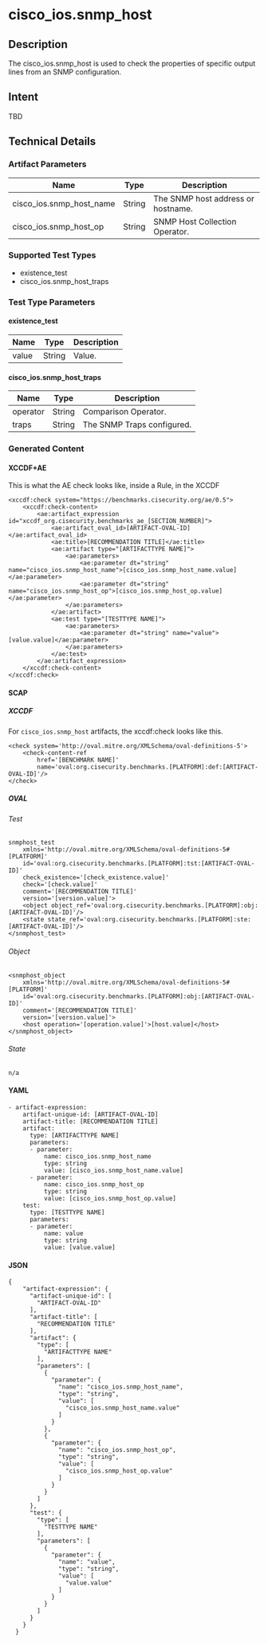 # cisco_ios.snmp_host

## Description
The cisco_ios.snmp_host is used to check the properties of specific output lines from an SNMP configuration.

## Intent
TBD

## Technical Details
### Artifact Parameters
| Name                  |Type    | Description |
| ----------------------|--------| ----------- |
| cisco_ios.snmp_host_name | String | The SNMP host address or hostname. |
| cisco_ios.snmp_host_op | String | SNMP Host Collection Operator. |

### Supported Test Types
- existence_test
- cisco_ios.snmp_host_traps

### Test Type Parameters
#### existence_test
| Name                  |Type    | Description |
| ----------------------|--------| ----------- |
| value | String | Value. |

#### cisco_ios.snmp_host_traps
| Name                  |Type    | Description |
| ----------------------|--------| ----------- |
| operator | String | Comparison Operator. |
| traps | String | The SNMP Traps configured. |


### Generated Content
#### XCCDF+AE
This is what the AE check looks like, inside a Rule, in the XCCDF

```
<xccdf:check system="https://benchmarks.cisecurity.org/ae/0.5">
    <xccdf:check-content>
        <ae:artifact_expression id="xccdf_org.cisecurity.benchmarks_ae_[SECTION_NUMBER]">
            <ae:artifact_oval_id>[ARTIFACT-OVAL-ID]</ae:artifact_oval_id>
            <ae:title>[RECOMMENDATION TITLE]</ae:title>
            <ae:artifact type="[ARTIFACTTYPE NAME]">
                <ae:parameters>
                    <ae:parameter dt="string" name="cisco_ios.snmp_host_name">[cisco_ios.snmp_host_name.value]</ae:parameter>
                    <ae:parameter dt="string" name="cisco_ios.snmp_host_op">[cisco_ios.snmp_host_op.value]</ae:parameter>
                </ae:parameters>
            </ae:artifact>
            <ae:test type="[TESTTYPE NAME]">
                <ae:parameters>
                    <ae:parameter dt="string" name="value">[value.value]</ae:parameter>
                </ae:parameters>
            </ae:test>
        </ae:artifact_expression>
    </xccdf:check-content>
</xccdf:check>
```

#### SCAP
##### XCCDF
For `cisco_ios.snmp_host` artifacts, the xccdf:check looks like this. 

```
<check system='http://oval.mitre.org/XMLSchema/oval-definitions-5'>            
    <check-content-ref 
        href='[BENCHMARK NAME]' 
        name='oval:org.cisecurity.benchmarks.[PLATFORM]:def:[ARTIFACT-OVAL-ID]'/>
</check>
```

##### OVAL
###### Test

```
snmphost_test 
    xmlns='http://oval.mitre.org/XMLSchema/oval-definitions-5#[PLATFORM]' 
    id='oval:org.cisecurity.benchmarks.[PLATFORM]:tst:[ARTIFACT-OVAL-ID]'
    check_existence='[check_existence.value]' 
    check='[check.value]' 
    comment='[RECOMMENDATION TITLE]'
    version='[version.value]'>
    <object object_ref='oval:org.cisecurity.benchmarks.[PLATFORM]:obj:[ARTIFACT-OVAL-ID]'/>
    <state state_ref='oval:org.cisecurity.benchmarks.[PLATFORM]:ste:[ARTIFACT-OVAL-ID]'/>
</snmphost_test>
```

###### Object

```
<snmphost_object 
    xmlns='http://oval.mitre.org/XMLSchema/oval-definitions-5#[PLATFORM]' 
    id='oval:org.cisecurity.benchmarks.[PLATFORM]:obj:[ARTIFACT-OVAL-ID]'
    comment='[RECOMMENDATION TITLE]'
    version='[version.value]'>
    <host operation='[operation.value]'>[host.value]</host>
</snmphost_object>
```
###### State

```
n/a
```

#### YAML

```
- artifact-expression:
    artifact-unique-id: [ARTIFACT-OVAL-ID]
    artifact-title: [RECOMMENDATION TITLE]
    artifact:
      type: [ARTIFACTTYPE NAME]
      parameters:
      - parameter: 
          name: cisco_ios.snmp_host_name
          type: string
          value: [cisco_ios.snmp_host_name.value]
      - parameter: 
          name: cisco_ios.snmp_host_op
          type: string
          value: [cisco_ios.snmp_host_op.value]
    test:
      type: [TESTTYPE NAME]
      parameters:   
      - parameter: 
          name: value
          type: string
          value: [value.value]
```

#### JSON

```
{
    "artifact-expression": {
      "artifact-unique-id": [
        "ARTIFACT-OVAL-ID"
      ],
      "artifact-title": [
        "RECOMMENDATION TITLE"
      ],
      "artifact": {
        "type": [
          "ARTIFACTTYPE NAME"
        ],
        "parameters": [
          {
            "parameter": {
              "name": "cisco_ios.snmp_host_name",
              "type": "string",
              "value": [
                "cisco_ios.snmp_host_name.value"
              ]
            }
          },
          {
            "parameter": {
              "name": "cisco_ios.snmp_host_op",
              "type": "string",
              "value": [
                "cisco_ios.snmp_host_op.value"
              ]
            }
          }
        ]
      },
      "test": {
        "type": [
          "TESTTYPE NAME"
        ],
        "parameters": [
          {
            "parameter": {
              "name": "value",
              "type": "string",
              "value": [
                "value.value"
              ]
            }
          }
        ]
      }
    }
  }
``` 